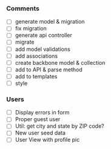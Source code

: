 ### Comments
- [ ] generate model & migration
- [ ] fix migration
- [ ] generate api controller
- [ ] migrate
- [ ] add model validations
- [ ] add associations
- [ ] create backbone model & collection
- [ ] add to API & parse method
- [ ] add to templates
- [ ] style

### Users
- [ ] Display errors in form
- [ ] Proper guest user
- [ ] Util: get city and state by ZIP code?
- [ ] New user seed data
- [ ] User View with profile pic
